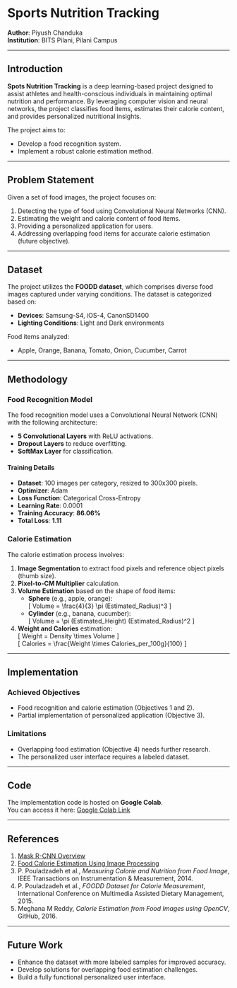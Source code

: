 # Sports Nutrition Tracking  

**Author**: Piyush Chanduka  
**Institution**: BITS Pilani, Pilani Campus  

---

## Introduction  

**Spots Nutrition Tracking** is a deep learning-based project designed to assist athletes and health-conscious individuals in maintaining optimal nutrition and performance. By leveraging computer vision and neural networks, the project classifies food items, estimates their calorie content, and provides personalized nutritional insights.  

The project aims to:  
- Develop a food recognition system.  
- Implement a robust calorie estimation method.  

---

## Problem Statement  

Given a set of food images, the project focuses on:  
1. Detecting the type of food using Convolutional Neural Networks (CNN).  
2. Estimating the weight and calorie content of food items.  
3. Providing a personalized application for users.  
4. Addressing overlapping food items for accurate calorie estimation (future objective).  

---

## Dataset  

The project utilizes the **FOODD dataset**, which comprises diverse food images captured under varying conditions. The dataset is categorized based on:  
- **Devices**: Samsung-S4, iOS-4, CanonSD1400  
- **Lighting Conditions**: Light and Dark environments  

Food items analyzed:  
- Apple, Orange, Banana, Tomato, Onion, Cucumber, Carrot  

---

## Methodology  

### Food Recognition Model  

The food recognition model uses a Convolutional Neural Network (CNN) with the following architecture:  
- **5 Convolutional Layers** with ReLU activations.  
- **Dropout Layers** to reduce overfitting.  
- **SoftMax Layer** for classification.  

#### Training Details  
- **Dataset**: 100 images per category, resized to 300x300 pixels.  
- **Optimizer**: Adam  
- **Loss Function**: Categorical Cross-Entropy  
- **Learning Rate**: 0.0001  
- **Training Accuracy**: **86.06%**  
- **Total Loss**: **1.11**  

### Calorie Estimation  

The calorie estimation process involves:  
1. **Image Segmentation** to extract food pixels and reference object pixels (thumb size).  
2. **Pixel-to-CM Multiplier** calculation.  
3. **Volume Estimation** based on the shape of food items:  
   - **Sphere** (e.g., apple, orange):  
     \[
     Volume = \frac{4}{3} \pi (Estimated\_Radius)^3
     \]  
   - **Cylinder** (e.g., banana, cucumber):  
     \[
     Volume = \pi (Estimated\_Height) (Estimated\_Radius)^2
     \]  
4. **Weight and Calories** estimation:  
   \[
   Weight = Density \times Volume
   \]  
   \[
   Calories = \frac{Weight \times Calories\_per\_100g}{100}
   \]  

---

## Implementation  

### Achieved Objectives  
- Food recognition and calorie estimation (Objectives 1 and 2).  
- Partial implementation of personalized application (Objective 3).  

### Limitations  
- Overlapping food estimation (Objective 4) needs further research.  
- The personalized user interface requires a labeled dataset.  

---

## Code  

The implementation code is hosted on **Google Colab**.  
You can access it here: [Google Colab Link](https://colab.research.google.com/drive/1ypUrp91iyDbqOO7hNWUMzvKzBieJ4Fm4)  

---

## References  

1. [Mask R-CNN Overview](https://viso.ai/deep-learning/mask-r-cnn/)  
2. [Food Calorie Estimation Using Image Processing](https://github.com/vinayaksable2399/Food-Calories-Estimation-Using-Image-Processing)  
3. P. Pouladzadeh et al., *Measuring Calorie and Nutrition from Food Image*, IEEE Transactions on Instrumentation & Measurement, 2014.  
4. P. Pouladzadeh et al., *FOODD Dataset for Calorie Measurement*, International Conference on Multimedia Assisted Dietary Management, 2015.  
5. Meghana M Reddy, *Calorie Estimation from Food Images using OpenCV*, GitHub, 2016.  

---

## Future Work  

- Enhance the dataset with more labeled samples for improved accuracy.  
- Develop solutions for overlapping food estimation challenges.  
- Build a fully functional personalized user interface.  
